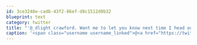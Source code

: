 ```yaml
---
id: 3ce3248e-cadb-43f2-86ef-d8c1512d0b32
blueprint: text
category: twitter
title: "'@_dlight crawford. Want me to let you know next time I head out?"
caption: '<span class="username username_linked">@<a href="https://twitter.com/_dlight" title="Битюцкий Корнилий">_dlight</a></span> crawford. Want me to let you know next time I head out?'
---
```

